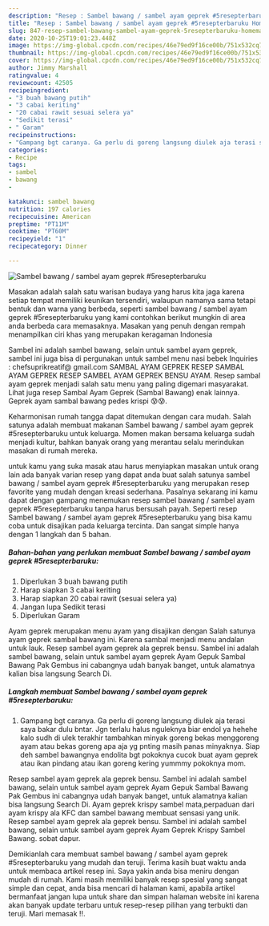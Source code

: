 ```yaml
---
description: "Resep : Sambel bawang / sambel ayam geprek #5resepterbaruku Homemade"
title: "Resep : Sambel bawang / sambel ayam geprek #5resepterbaruku Homemade"
slug: 847-resep-sambel-bawang-sambel-ayam-geprek-5resepterbaruku-homemade
date: 2020-10-25T19:01:23.448Z
image: https://img-global.cpcdn.com/recipes/46e79ed9f16ce00b/751x532cq70/sambel-bawang-sambel-ayam-geprek-5resepterbaruku-foto-resep-utama.jpg
thumbnail: https://img-global.cpcdn.com/recipes/46e79ed9f16ce00b/751x532cq70/sambel-bawang-sambel-ayam-geprek-5resepterbaruku-foto-resep-utama.jpg
cover: https://img-global.cpcdn.com/recipes/46e79ed9f16ce00b/751x532cq70/sambel-bawang-sambel-ayam-geprek-5resepterbaruku-foto-resep-utama.jpg
author: Jimmy Marshall
ratingvalue: 4
reviewcount: 42505
recipeingredient:
- "3 buah bawang putih"
- "3 cabai keriting"
- "20 cabai rawit sesuai selera ya"
- "Sedikit terasi"
- " Garam"
recipeinstructions:
- "Gampang bgt caranya. Ga perlu di goreng langsung diulek aja terasi saya bakar dulu bntar. Jgn terlalu halus nguleknya biar endol ya hehehe kalo sudh di ulek terakhir tambahkan minyak goreng bekas menggoreng ayam atau bekas goreng apa aja yg pnting masih panas minyaknya. Siap deh sambel bawangnya endolita bgt pokoknya cucok buat ayam geprek atau ikan pindang atau ikan goreng kering yummmy pokoknya mom."
categories:
- Recipe
tags:
- sambel
- bawang
- 

katakunci: sambel bawang  
nutrition: 197 calories
recipecuisine: American
preptime: "PT11M"
cooktime: "PT60M"
recipeyield: "1"
recipecategory: Dinner

---
```



![Sambel bawang / sambel ayam geprek #5resepterbaruku](https://img-global.cpcdn.com/recipes/46e79ed9f16ce00b/751x532cq70/sambel-bawang-sambel-ayam-geprek-5resepterbaruku-foto-resep-utama.jpg)

Masakan adalah salah satu warisan budaya yang harus kita jaga karena setiap tempat memiliki keunikan tersendiri, walaupun namanya sama tetapi bentuk dan warna yang berbeda, seperti sambel bawang / sambel ayam geprek #5resepterbaruku yang kami contohkan berikut mungkin di area anda berbeda cara memasaknya. Masakan yang penuh dengan rempah menampilkan ciri khas yang merupakan keragaman Indonesia

Sambel ini adalah sambel bawang, selain untuk sambel ayam geprek, sambel ini juga bisa di pergunakan untuk sambel menu nasi bebek Inquiries : chefsuprikreatif@ gmail.com SAMBAL AYAM GEPREK RESEP SAMBAL AYAM GEPREK RESEP SAMBEL AYAM GEPREK BENSU AYAM. Resep sambal ayam geprek menjadi salah satu menu yang paling digemari masyarakat. Lihat juga resep Sambal Ayam Geprek (Sambal Bawang) enak lainnya. Geprek ayam sambal bawang pedes krispi 😰😰.

Keharmonisan rumah tangga dapat ditemukan dengan cara mudah. Salah satunya adalah membuat makanan Sambel bawang / sambel ayam geprek #5resepterbaruku untuk keluarga. Momen makan bersama keluarga sudah menjadi kultur, bahkan banyak orang yang merantau selalu merindukan masakan di rumah mereka.

untuk kamu yang suka masak atau harus menyiapkan masakan untuk orang lain ada banyak varian resep yang dapat anda buat salah satunya sambel bawang / sambel ayam geprek #5resepterbaruku yang merupakan resep favorite yang mudah dengan kreasi sederhana. Pasalnya sekarang ini kamu dapat dengan gampang menemukan resep sambel bawang / sambel ayam geprek #5resepterbaruku tanpa harus bersusah payah.
Seperti resep Sambel bawang / sambel ayam geprek #5resepterbaruku yang bisa kamu coba untuk disajikan pada keluarga tercinta. Dan sangat simple hanya dengan 1 langkah dan 5 bahan.


<!--inarticleads1-->

##### Bahan-bahan yang perlukan membuat Sambel bawang / sambel ayam geprek #5resepterbaruku:

1. Diperlukan 3 buah bawang putih
1. Harap siapkan 3 cabai keriting
1. Harap siapkan 20 cabai rawit (sesuai selera ya)
1. Jangan lupa Sedikit terasi
1. Diperlukan  Garam


Ayam geprek merupakan menu ayam yang disajikan dengan Salah satunya ayam geprek sambal bawang ini. Karena sambal menjadi menu andalan untuk lauk. Resep sambel ayam geprek ala geprek bensu. Sambel ini adalah sambel bawang, selain untuk sambel ayam geprek Ayam Gepuk Sambal Bawang Pak Gembus ini cabangnya udah banyak banget, untuk alamatnya kalian bisa langsung Search Di. 

<!--inarticleads2-->

##### Langkah membuat  Sambel bawang / sambel ayam geprek #5resepterbaruku:

1. Gampang bgt caranya. Ga perlu di goreng langsung diulek aja terasi saya bakar dulu bntar. Jgn terlalu halus nguleknya biar endol ya hehehe kalo sudh di ulek terakhir tambahkan minyak goreng bekas menggoreng ayam atau bekas goreng apa aja yg pnting masih panas minyaknya. Siap deh sambel bawangnya endolita bgt pokoknya cucok buat ayam geprek atau ikan pindang atau ikan goreng kering yummmy pokoknya mom.


Resep sambel ayam geprek ala geprek bensu. Sambel ini adalah sambel bawang, selain untuk sambel ayam geprek Ayam Gepuk Sambal Bawang Pak Gembus ini cabangnya udah banyak banget, untuk alamatnya kalian bisa langsung Search Di. Ayam geprek krispy sambel mata,perpaduan dari ayam krispy ala KFC dan sambel bawang membuat sensasi yang unik. Resep sambel ayam geprek ala geprek bensu. Sambel ini adalah sambel bawang, selain untuk sambel ayam geprek Ayam Geprek Krispy Sambel Bawang. sobat dapur. 

Demikianlah cara membuat sambel bawang / sambel ayam geprek #5resepterbaruku yang mudah dan teruji. Terima kasih buat waktu anda untuk membaca artikel resep ini. Saya yakin anda bisa meniru dengan mudah di rumah. Kami masih memiliki banyak resep spesial yang sangat simple dan cepat, anda bisa mencari di halaman kami, apabila artikel bermanfaat jangan lupa untuk share dan simpan halaman website ini karena akan banyak update terbaru untuk resep-resep pilihan yang terbukti dan teruji. Mari memasak !!. 

